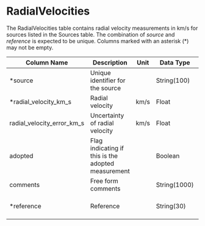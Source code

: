 # RadialVelocities

The RadialVelocities table contains radial velocity measurements in km/s for sources listed in the Sources table. 
The combination of *source* and *reference* is expected to be unique.
Columns marked with an asterisk (*) may not be empty.

| Column Name | Description  | Unit  | Data Type | Key Type  |
|---|---|---|---|---|
| *source        | Unique identifier for the source |   | String(100)  | primary and foreign: Sources.source   |
| *radial_velocity_km_s         | Radial velocity | km/s | Float  |   |
| radial_velocity_error_km_s   | Uncertainty of radial velocity | km/s | Float  |   |
| adopted    | Flag indicating if this is the adopted measurement |  | Boolean  |   |
| comments      | Free form comments |   | String(1000) |   |
| *reference     | Reference |   | String(30) | primary and foreign: Publications.name |
